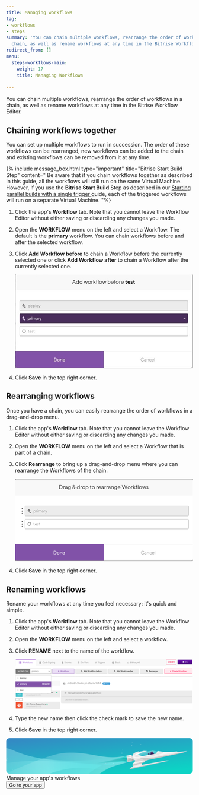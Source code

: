 ```yaml
---
title: Managing workflows
tag:
- workflows
- steps
summary: 'You can chain multiple workflows, rearrange the order of workflows in a
  chain, as well as rename workflows at any time in the Bitrise Workflow Editor. '
redirect_from: []
menu:
  steps-workflows-main:
    weight: 17
    title: Managing Workflows

---
```

You can chain multiple workflows, rearrange the order of workflows in a chain, as well as rename workflows at any time in the Bitrise Workflow Editor.

## Chaining workflows together

You can set up multiple workflows to run in succession. The order of these workflows can be rearranged, new workflows can be added to the chain and existing workflows can be removed from it at any time.

{% include message_box.html type="important" title="Bitrise Start Build Step" content="
Be aware that if you chain workflows together as described in this guide, all the workflows will still run on the same Virtual Machine. However, if you use the **Bitrise Start Build** Step as described in our [Starting parallel builds with a single trigger ](/builds/triggering-builds/trigger-multiple-workflows) guide, each of the triggered workflows will run on a separate Virtual Machine. "%}

1. Click the app's **Workflow** tab. Note that you cannot leave the Workflow Editor without either saving or discarding any changes you made.
2. Open the **WORKFLOW** menu on the left and select a Workflow. The default is the **primary** workflow. You can chain workflows before and after the selected workflow.
3. Click **Add Workflow before** to chain a Workflow before the currently selected one or click **Add Workflow after** to chain a Workflow after the currently selected one.

   ![](/img/chaining.jpg)
4. Click **Save** in the top right corner.

## Rearranging workflows

Once you have a chain, you can easily rearrange the order of workflows in a drag-and-drop menu.

1. Click the app's **Workflow** tab. Note that you cannot leave the Workflow Editor without either saving or discarding any changes you made.
2. Open the **WORKFLOW** menu on the left and select a Workflow that is part of a chain.
3. Click **Rearrange** to bring up a drag-and-drop menu where you can rearrange the Workflows of the chain.

   ![](/img/rearrange.png)
4. Click **Save** in the top right corner.

## Renaming workflows

Rename your workflows at any time you feel necessary: it's quick and simple.

1. Click the app's **Workflow** tab. Note that you cannot leave the Workflow Editor without either saving or discarding any changes you made.
2. Open the **WORKFLOW** menu on the left and select a workflow.
3. Click **RENAME** next to the name of the workflow.

   ![](/img/rename-workflow.png)
4. Type the new name then click the check mark to save the new name.
5. Click **Save** in the top right corner.

<div class="banner">
	<img src="/assets/images/banner-bg-888x170.png" style="border: none;">
	<div class="deploy-text">Manage your app's workflows</div>
	<a target="_blank" href="https://app.bitrise.io/dashboard/builds"><button class="button">Go to your app</button></a>
</div>